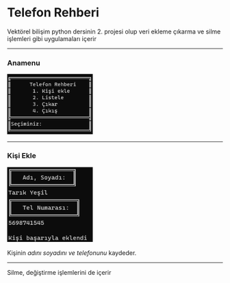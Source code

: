 <h1>Telefon Rehberi</h1>
<p>Vektörel bilişim python dersinin 2. projesi olup veri ekleme çıkarma ve silme işlemleri gibi uygulamaları içerir</p>
<hr>
<h3>Anamenu</h3>
<img src="./tanitim/telefonRehberi.png" width="200px">
<hr>
<h3>Kişi Ekle</h3>
<img src="./tanitim/rehberOzellik1.png" width="200px">
<p>Kişinin <i>adını soyadını ve telefonunu</i> kaydeder.</p>
<hr>
<p>Silme, değiştirme işlemlerini de içerir</p>


